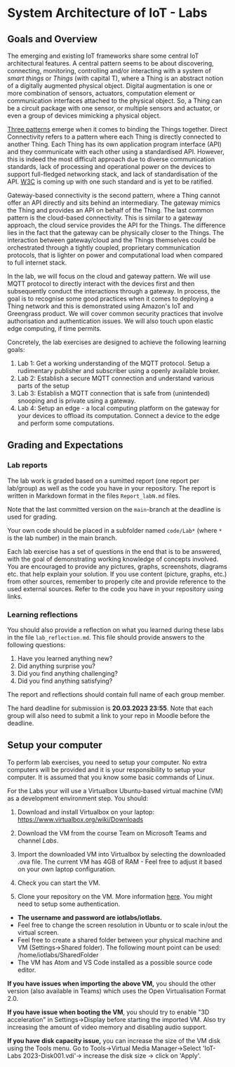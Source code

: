 # System Architecture of IoT - Labs
## Goals and Overview

The emerging and existing IoT frameworks share some central IoT architectural
features. A central pattern seems to be about discovering, connecting,
monitoring, controlling and/or interacting with a system of _smart things_ or
_Things_ (with capital T), where a Thing is an abstract notion of a digitally
augmented physical object. Digital augmentation is one or more combination of
sensors, actuators, computation element or communication interfaces attached to
the physical object. So, a Thing can be a circuit package with one sensor, or
multiple sensors and actuator, or even a group of devices mimicking a physical
object.

[Three
patterns](https://www.w3.org/Submission/wot-model/#web-things-integration-patterns)
emerge when it comes to binding the Things together. Direct Connectivity refers to
a pattern where each Thing is directly connected to another Thing. Each Thing
has its own application program interface (API) and they communicate with each
other using a standardised API. However, this is indeed the most difficult
approach due to diverse communication standards, lack of processing and
operational power on the devices to support full-fledged networking stack, and
lack of standardisation of the API.
[W3C](https://www.w3.org/Submission/wot-model) is coming up with one such
standard and is yet to be ratified. 

Gateway-based connectivity is the second pattern, where a Thing cannot offer an
API directly and sits behind an intermediary. The gateway mimics the Thing and
provides an API on behalf of the Thing. The last common pattern is the
cloud-based connectivity. This is similar to a gateway approach, the cloud
service provides the API for the Things. The difference lies in the fact that
the gateway can be physically closer to the Things. The interaction between
gateway/cloud and the Things themselves could be orchestrated through a tightly
coupled, proprietary communication protocols, that is lighter on power and
computational load when compared to full internet stack.

In the lab, we will focus on the cloud and gateway pattern. We will use MQTT
protocol to directly interact with the devices first and then subsequently
conduct the interactions through a gateway. In process, the goal is to
recognise some good practices when it comes to deploying a Thing network and
this is demonstrated using Amazon's IoT and Greengrass product. We will cover
common security practices that involve authorisation and authentication issues.
We will also touch upon elastic edge computing, if time permits.

Concretely, the lab exercises are designed to achieve the following learning
goals:

1. Lab 1: Get a working understanding of the MQTT protocol. Setup a rudimentary
   publisher and subscriber using a openly available broker.
2. Lab 2: Establish a secure MQTT connection and understand various parts of
   the setup
3. Lab 3: Establish a MQTT connection that is safe from (unintended) snooping
   and is private using a gateway.
4. Lab 4: Setup an edge - a local computing platform on the gateway for your
   devices to offload its computation. Connect a device to the edge and perform
   some computations. 

## Grading and Expectations

### Lab reports
The lab work is graded based on a sumitted report (one report per lab/group) as well
as the code you have in your repository. The report is written in Markdown format in the files `Report_labN.md` files. 

Note that the last committed version on the `main`-branch at the deadline is used for grading.

Your own code should be placed in a subfolder named `code/Lab*` (where `*` is the lab number) 
in the main branch.

Each lab exercise has a set of questions in the end that is to be answered, with the
goal of demonstrating working knowledge of concepts involved. You are
encouraged to provide any pictures, graphs, screenshots, diagrams etc. that
help explain your solution. If you use content (picture, graphs, etc.)
from other sources, remember to properly cite and provide reference to the used
external sources. Refer to the code you have in your repository using links. 

### Learning reflections
You should also provide a reflection on what you learned during these labs in 
the file `lab_reflection.md`. This file should provide answers to the following questions:

1. Have you learned anything new?
2. Did anything surprise you?
3. Did you find anything challenging?
4. Did you find anything satisfying?


The report and reflections should contain full name of each group member.

The hard deadline for submission is **20.03.2023 23:55**. Note that each group will also need
to submit a link to your repo in Moodle before the deadline.

## Setup your computer 
To perform lab exercises, you need to setup your computer. No extra computers will be provided and it is your responsibility to setup your computer. It is assumed that you know some basic commands of Linux. 

For the Labs your will use a Virtualbox Ubuntu-based virtual machine (VM) as a development environment step. 
You should:

1. Download and install Virtualbox on your laptop: https://www.virtualbox.org/wiki/Downloads 
2. Download the VM from the course Team on Microsoft Teams and channel _Labs_.

3. Import the downloaded VM into Virtualbox by selecting the downloaded .ova file. The current VM has 4GB of RAM - Feel free to adjust it based on your own laptop configuration.

4. Check you can start the VM. 

5. Clone your repository on the VM. More information [here](https://docs.github.com/en/repositories/creating-and-managing-repositories/cloning-a-repository). You might need to setup some authentication. 

- **The username and password are iotlabs/iotlabs.**
- Feel free to change the screen resolution in Ubuntu or to scale in/out the virtual screen. 
- Feel free to create a shared folder between your physical machine and VM (Settings->Shared folder). The following mount point can be used: /home/iotlabs/SharedFolder
- The VM has Atom and VS Code installed as a possible source code editor.

**If you have issues when importing the above VM,** you should the other version (also available in Teams) which uses the Open Virtualisation Format 2.0.

**If you have issue when booting the VM**, you should try to enable "3D acceleration" in Settings->Display before starting the imported VM. Also try increasing the amount of video memory and disabling audio support.

**If you have disk capacity issue,** you can increase the size of the VM disk using the Tools menu. Go to Tools->Virtual Media Manager->Select 'IoT-Labs 2023-Disk001.vdi'-> increase the disk size -> click on 'Apply'.
